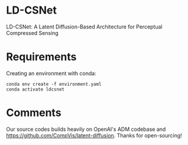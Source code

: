 # LD-CSNet
LD-CSNet: A Latent Diffusion-Based Architecture for Perceptual Compressed Sensing
# Requirements
Creating an environment with conda:
```
conda env create -f environment.yaml
conda activate ldcsnet
```

# Comments
Our source codes builds heavily on OpenAI's ADM codebase and https://github.com/CompVis/latent-diffusion. Thanks for open-sourcing!